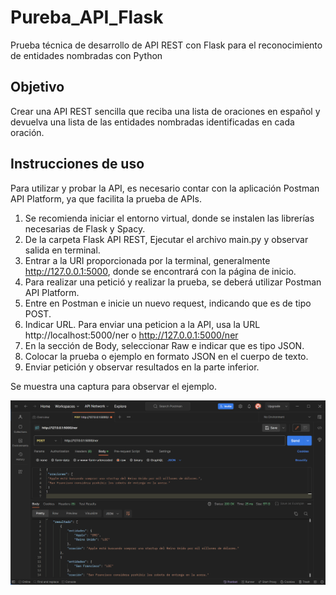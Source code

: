 # Pureba_API_Flask
Prueba técnica de desarrollo de API REST con Flask para el reconocimiento de entidades nombradas con Python

## Objetivo
Crear una API REST sencilla que reciba una lista de oraciones en español y devuelva una lista de las entidades nombradas identificadas en cada oración.

## Instrucciones de uso

Para utilizar y probar la API, es necesario contar con la aplicación Postman API Platform, ya que facilita la prueba de APIs.

1. Se recomienda iniciar el entorno virtual, donde se instalen las librerías necesarias de Flask y Spacy.
2. De la carpeta Flask API REST, Ejecutar el archivo main.py y observar salida en terminal.
3. Entrar a la URI proporcionada por la terminal, generalmente http://127.0.0.1:5000, donde se encontrará con la página de inicio.
4. Para realizar una petició y realizar la prueba, se deberá utilizar Postman API Platform.
5. Entre en Postman e inicie un nuevo request, indicando que es de tipo POST.
6. Indicar URL. Para enviar una peticion a la API, usa la URL http://localhost:5000/ner o http://127.0.0.1:5000/ner
7. En la sección de Body, seleccionar Raw e indicar que es tipo JSON.
8. Colocar la prueba o ejemplo en formato JSON en el cuerpo de texto.
9. Enviar petición y observar resultados en la parte inferior.

Se muestra una captura para observar el ejemplo.

![captura](https://github.com/EmiMM/Pureba_API_Flask/blob/main/ejemplo_FlaskAPI.png?raw=true)
